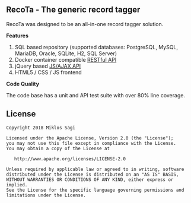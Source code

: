 
## RecoTa - The generic record tagger

RecoTa was designed to be an all-in-one record tagger solution.

**Features**

1. SQL based repository (supported databases: PostgreSQL, MySQL, MariaDB, Oracle, SQLite, H2, SQL Server)
2. Docker container compatible [RESTful API](API.md)
3. jQuery based [JS/AJAX API](src/main/resources/js/record-tagger.js)
4. HTML5 / CSS / JS frontend

**Code Quality**

The code base has a unit and API test suite with over 80% line coverage.

License
---

    Copyright 2018 Miklos Sagi

    Licensed under the Apache License, Version 2.0 (the "License");
    you may not use this file except in compliance with the License.
    You may obtain a copy of the License at

       http://www.apache.org/licenses/LICENSE-2.0

    Unless required by applicable law or agreed to in writing, software
    distributed under the License is distributed on an "AS IS" BASIS,
    WITHOUT WARRANTIES OR CONDITIONS OF ANY KIND, either express or implied.
    See the License for the specific language governing permissions and
    limitations under the License.